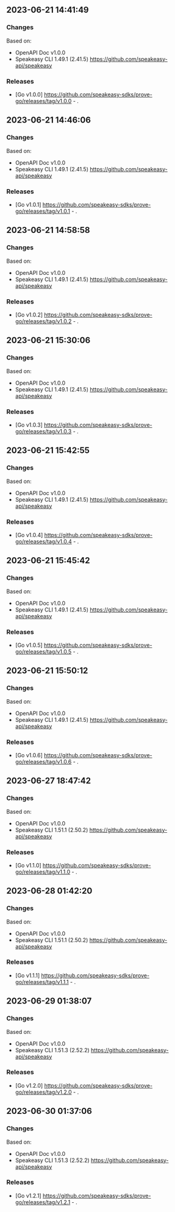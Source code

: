 

## 2023-06-21 14:41:49
### Changes
Based on:
- OpenAPI Doc v1.0.0 
- Speakeasy CLI 1.49.1 (2.41.5) https://github.com/speakeasy-api/speakeasy
### Releases
- [Go v1.0.0] https://github.com/speakeasy-sdks/prove-go/releases/tag/v1.0.0 - .

## 2023-06-21 14:46:06
### Changes
Based on:
- OpenAPI Doc v1.0.0 
- Speakeasy CLI 1.49.1 (2.41.5) https://github.com/speakeasy-api/speakeasy
### Releases
- [Go v1.0.1] https://github.com/speakeasy-sdks/prove-go/releases/tag/v1.0.1 - .

## 2023-06-21 14:58:58
### Changes
Based on:
- OpenAPI Doc v1.0.0 
- Speakeasy CLI 1.49.1 (2.41.5) https://github.com/speakeasy-api/speakeasy
### Releases
- [Go v1.0.2] https://github.com/speakeasy-sdks/prove-go/releases/tag/v1.0.2 - .

## 2023-06-21 15:30:06
### Changes
Based on:
- OpenAPI Doc v1.0.0 
- Speakeasy CLI 1.49.1 (2.41.5) https://github.com/speakeasy-api/speakeasy
### Releases
- [Go v1.0.3] https://github.com/speakeasy-sdks/prove-go/releases/tag/v1.0.3 - .

## 2023-06-21 15:42:55
### Changes
Based on:
- OpenAPI Doc v1.0.0 
- Speakeasy CLI 1.49.1 (2.41.5) https://github.com/speakeasy-api/speakeasy
### Releases
- [Go v1.0.4] https://github.com/speakeasy-sdks/prove-go/releases/tag/v1.0.4 - .

## 2023-06-21 15:45:42
### Changes
Based on:
- OpenAPI Doc v1.0.0 
- Speakeasy CLI 1.49.1 (2.41.5) https://github.com/speakeasy-api/speakeasy
### Releases
- [Go v1.0.5] https://github.com/speakeasy-sdks/prove-go/releases/tag/v1.0.5 - .

## 2023-06-21 15:50:12
### Changes
Based on:
- OpenAPI Doc v1.0.0 
- Speakeasy CLI 1.49.1 (2.41.5) https://github.com/speakeasy-api/speakeasy
### Releases
- [Go v1.0.6] https://github.com/speakeasy-sdks/prove-go/releases/tag/v1.0.6 - .

## 2023-06-27 18:47:42
### Changes
Based on:
- OpenAPI Doc v1.0.0 
- Speakeasy CLI 1.51.1 (2.50.2) https://github.com/speakeasy-api/speakeasy
### Releases
- [Go v1.1.0] https://github.com/speakeasy-sdks/prove-go/releases/tag/v1.1.0 - .

## 2023-06-28 01:42:20
### Changes
Based on:
- OpenAPI Doc v1.0.0 
- Speakeasy CLI 1.51.1 (2.50.2) https://github.com/speakeasy-api/speakeasy
### Releases
- [Go v1.1.1] https://github.com/speakeasy-sdks/prove-go/releases/tag/v1.1.1 - .

## 2023-06-29 01:38:07
### Changes
Based on:
- OpenAPI Doc v1.0.0 
- Speakeasy CLI 1.51.3 (2.52.2) https://github.com/speakeasy-api/speakeasy
### Releases
- [Go v1.2.0] https://github.com/speakeasy-sdks/prove-go/releases/tag/v1.2.0 - .

## 2023-06-30 01:37:06
### Changes
Based on:
- OpenAPI Doc v1.0.0 
- Speakeasy CLI 1.51.3 (2.52.2) https://github.com/speakeasy-api/speakeasy
### Releases
- [Go v1.2.1] https://github.com/speakeasy-sdks/prove-go/releases/tag/v1.2.1 - .